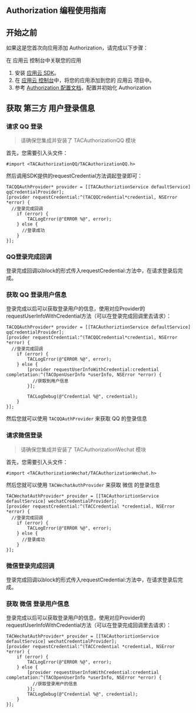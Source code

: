 ## Authorization 编程使用指南

## 开始之前



如果这是您首次向应用添加 Authorization，请完成以下步骤：

在 应用云 控制台中关联您的应用

1. 安装 [应用云 SDK]()。
2. 在 [应用云 控制台]()中，将您的应用添加到您的 应用云 项目中。
3. 参考 [Authorization 配置文档]()，配置并初始化  Authorization


## 获取 第三方 用户登录信息
### 请求 QQ 登录
> 请确保您集成并安装了 TACAuthorizationQQ 模块

首先，您需要引入头文件：

~~~
#import <TACAuthorizationQQ/TACAuthorizationQQ.h>
~~~
然后调用SDK提供的requestCredential方法调起登录即可：

~~~
TACQQAuthProvider* provider = [[TACAuthoriztionService defaultService] qqCredentialProvider];
[provider requestCredential:^(TACQQCredential*credential, NSError *error) {
  //登录完成回调
    if (error) {
        TACLogError(@"ERROR %@", error);
    } else {
      //登录成功
    }
}];
~~~
### QQ登录完成回调
登录完成回调以block的形式传入requestCredential:方法中，在请求登录后完成。
### 获取 QQ 登录用户信息
登录完成以后可以获取登录用户的信息，使用对应Provider的requestUserInfoWithCredential方法（可以在登录完成回调里去请求）：
~~~
TACQQAuthProvider* provider = [[TACAuthoriztionService defaultService] qqCredentialProvider];
[provider requestCredential:^(TACQQCredential*credential, NSError *error) {
  //登录完成回调
    if (error) {
        TACLogError(@"ERROR %@", error);
    } else {
        [provider requestUserInfoWithCredential:credential completation:^(TACOpenUserInfo *userInfo, NSError *error) {
          //获取到用户信息
        }];

        TACLogDebug(@"Credential %@", credential);
    }
}];

~~~



然后您就可以使用 `TACQQAuthProvider` 来获取 QQ 的登录信息



### 请求微信登录
> 请确保您集成并安装了 TACAuthorizationWechat 模块

首先，您需要引入头文件：

~~~
#import <TACAuthorizationWechat/TACAuthorizationWechat.h>
~~~

然后您就可以使用 `TACWechatAuthProvider` 来获取 微信 的登录信息

~~~
TACWechatAuthProvider* provider = [[TACAuthoriztionService defaultService] wechatCredentialProvider];
[provider requestCredential:^(TACCredential *credential, NSError *error) {
  //登录完成回调
    if (error) {
        TACLogError(@"ERROR %@", error);
    } else {
      //登录成功
    }
}];
~~~
### 微信登录完成回调
登录完成回调以block的形式传入requestCredential:方法中，在请求登录后完成。
### 获取 微信 登录用户信息
登录完成以后可以获取登录用户的信息，使用对应Provider的requestUserInfoWithCredential方法（可以在登录完成回调里去请求）：

~~~
TACWechatAuthProvider* provider = [[TACAuthoriztionService defaultService] wechatCredentialProvider];
[provider requestCredential:^(TACCredential *credential, NSError *error) {
    if (error) {
        TACLogError(@"ERROR %@", error);
    } else {
        [provider requestUserInfoWithCredential:credential completation:^(TACOpenUserInfo *userInfo, NSError *error) {
          //获取登录用户的信息
        }];
        TACLogDebug(@"Credential %@", credential);
    }
}];
~~~
